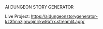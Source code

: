 AI DUNGEON STORY GENERATOR

Live Project:
https://aidungeonstorygenerator-kz3fmnzjmwajnrjkw9bfrx.streamlit.app/

